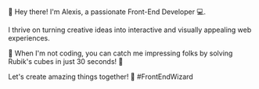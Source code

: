 👋 Hey there! I'm Alexis, a passionate Front-End Developer 💻. 

I thrive on turning creative ideas into interactive and visually appealing web experiences. 

🚀 When I'm not coding, you can catch me impressing folks by solving Rubik's cubes in just 30 seconds! 🧩 

Let's create amazing things together! 🌟 #FrontEndWizard
